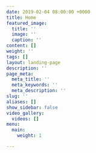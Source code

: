 ```yaml
---
date: 2019-02-04 08:00:00 +0000
title: Home
featured_image:
  title: ''
  image: ''
  caption: ''
content: []
weight: ''
tags: []
layout: landing-page
description: ''
page_meta:
  meta_title: ''
  meta_keywords: ''
  meta_description: ''
slug: ''
aliases: []
show_sidebar: false
video_gallery:
  videos: []
menu:
  main:
    weight: 1

---
```

